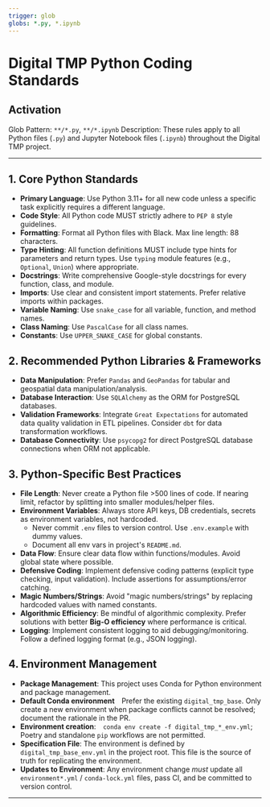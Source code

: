 ```yaml
---
trigger: glob
globs: *.py, *.ipynb
---
```


# Digital TMP Python Coding Standards

## Activation

Glob Pattern: `**/*.py`, `**/*.ipynb`
Description: These rules apply to all Python files (`.py`) and Jupyter Notebook files (`.ipynb`) throughout the Digital TMP project.

---

## 1. Core Python Standards

- **Primary Language**: Use Python 3.11+ for all new code unless a specific task explicitly requires a different language.
- **Code Style**: All Python code MUST strictly adhere to `PEP 8` style guidelines.
- **Formatting**: Format all Python files with Black. Max line length: 88 characters.
- **Type Hinting**: All function definitions MUST include type hints for parameters and return types. Use `typing` module features (e.g., `Optional`, `Union`) where appropriate.
- **Docstrings**: Write comprehensive Google-style docstrings for every function, class, and module.
- **Imports**: Use clear and consistent import statements. Prefer relative imports within packages.
- **Variable Naming**: Use `snake_case` for all variable, function, and method names.
- **Class Naming**: Use `PascalCase` for all class names.
- **Constants**: Use `UPPER_SNAKE_CASE` for global constants.

## 2. Recommended Python Libraries & Frameworks

- **Data Manipulation**: Prefer `Pandas` and `GeoPandas` for tabular and geospatial data manipulation/analysis.
- **Database Interaction**: Use `SQLAlchemy` as the ORM for PostgreSQL databases.
- **Validation Frameworks**: Integrate `Great Expectations` for automated data quality validation in ETL pipelines. Consider `dbt` for data transformation workflows.
- **Database Connectivity**: Use `psycopg2` for direct PostgreSQL database connections when ORM not applicable.

## 3. Python-Specific Best Practices

- **File Length**: Never create a Python file >500 lines of code. If nearing limit, refactor by splitting into smaller modules/helper files.
- **Environment Variables**: Always store API keys, DB credentials, secrets as environment variables, not hardcoded.
    - Never commit `.env` files to version control. Use `.env.example` with dummy values.
    - Document all env vars in project's `README.md`.
- **Data Flow**: Ensure clear data flow within functions/modules. Avoid global state where possible.
- **Defensive Coding**: Implement defensive coding patterns (explicit type checking, input validation). Include assertions for assumptions/error catching.
- **Magic Numbers/Strings**: Avoid "magic numbers/strings" by replacing hardcoded values with named constants.
- **Algorithmic Efficiency**: Be mindful of algorithmic complexity. Prefer solutions with better **Big-O efficiency** where performance is critical.
- **Logging**: Implement consistent logging to aid debugging/monitoring. Follow a defined logging format (e.g., JSON logging).

## 4. Environment Management

- **Package Management**: This project uses Conda for Python environment and package management.
- **Default Conda environment** Prefer the existing `digital_tmp_base`. Only create a new environment when package conflicts cannot be resolved; document the rationale in the PR.
- **Environment creation**: `conda env create -f digital_tmp_*_env.yml`; Poetry and standalone `pip` workflows are not permitted.
- **Specification File**: The environment is defined by `digital_tmp_base_env.yml` in the project root. This file is the source of truth for replicating the environment.
- **Updates to Environment**: Any environment change *must* update all `environment*.yml` / `conda-lock.yml` files, pass CI, and be committed to version control.

---
